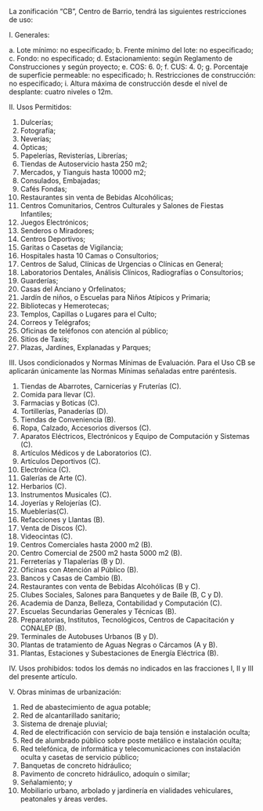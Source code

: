 
La zonificación “CB”, Centro de Barrio, tendrá las siguientes restricciones de uso:

I. Generales:

a. Lote mínimo: no especificado;
b. Frente mínimo del lote: no especificado;
c. Fondo: no especificado;
d. Estacionamiento: según Reglamento de Construcciones y según proyecto;
e. COS: 6. 0;
f. CUS: 4. 0;
g. Porcentaje de superficie permeable: no especificado;
h. Restricciones de construcción: no especificado;
i. Altura máxima de construcción desde el nivel de desplante: cuatro niveles o 12m.

II. Usos Permitidos:

1. Dulcerías;
2. Fotografía;
3. Neverías;
4. Ópticas;
5. Papelerías, Revisterías, Librerías;
6. Tiendas de Autoservicio hasta 250 m2;
7. Mercados, y Tianguis hasta 10000 m2;
8. Consulados, Embajadas;
9. Cafés Fondas;
10. Restaurantes sin venta de Bebidas Alcohólicas;
11. Centros Comunitarios, Centros Culturales y Salones de Fiestas Infantiles;
12. Juegos Electrónicos;
13. Senderos o Miradores;
14. Centros Deportivos;
15. Garitas o Casetas de Vigilancia;
16. Hospitales hasta 10 Camas o Consultorios;
17. Centros de Salud, Clínicas de Urgencias o Clínicas en General;
18. Laboratorios Dentales, Análisis Clínicos, Radiografías o Consultorios;
19. Guarderías;
20. Casas del Anciano y Orfelinatos;
21. Jardín de niños, o Escuelas para Niños Atípicos y Primaria;
22. Bibliotecas y Hemerotecas;
23. Templos, Capillas o Lugares para el Culto;
24. Correos y Telégrafos;
25. Oficinas de teléfonos con atención al público;
26. Sitios de Taxis;
27. Plazas, Jardines, Explanadas y Parques;

III. Usos condicionados y Normas Mínimas de Evaluación. Para el Uso CB se aplicarán únicamente las Normas Mínimas señaladas entre paréntesis.

1. Tiendas de Abarrotes, Carnicerías y Fruterías (C).
2. Comida para llevar (C).
3. Farmacias y Boticas (C).
4. Tortillerías, Panaderías (D).
5. Tiendas de Conveniencia (B).
6. Ropa, Calzado, Accesorios diversos (C).
7. Aparatos Eléctricos, Electrónicos y Equipo de Computación y Sistemas (C).
8. Artículos Médicos y de Laboratorios (C).
9. Artículos Deportivos (C).
10. Electrónica (C).
11. Galerías de Arte (C).
12. Herbarios (C).
13. Instrumentos Musicales (C).
14. Joyerías y Relojerías (C).
15. Mueblerías(C).
16. Refacciones y Llantas (B).
17. Venta de Discos (C).
18. Videocintas (C).
19. Centros Comerciales hasta 2000 m2 (B).
20. Centro Comercial de 2500 m2 hasta 5000 m2 (B).
21. Ferreterías y Tlapalerías (B y D).
22. Oficinas con Atención al Público (B).
23. Bancos y Casas de Cambio (B).
24. Restaurantes con venta de Bebidas Alcohólicas (B y C).
25. Clubes Sociales, Salones para Banquetes y de Baile (B, C y D).
26. Academia de Danza, Belleza, Contabilidad y Computación (C).
27. Escuelas Secundarias Generales y Técnicas (B).
28. Preparatorias, Institutos, Tecnológicos, Centros de Capacitación y CONALEP (B).
29. Terminales de Autobuses Urbanos (B y D).
30. Plantas de tratamiento de Aguas Negras o Cárcamos (A y B).
31. Plantas, Estaciones y Subestaciones de Energía Eléctrica (B).

IV. Usos prohibidos: todos los demás no indicados en las fracciones I, II y III del presente artículo.

V. Obras mínimas de urbanización:

1. Red de abastecimiento de agua potable;
2. Red de alcantarillado sanitario;
3. Sistema de drenaje pluvial;
4. Red de electrificación con servicio de baja tensión e instalación oculta;
5. Red de alumbrado público sobre poste metálico e instalación oculta;
6. Red telefónica, de informática y telecomunicaciones con instalación oculta y casetas de servicio público;
7. Banquetas de concreto hidráulico;
8. Pavimento de concreto hidráulico, adoquín o similar;
9. Señalamiento; y
10. Mobiliario urbano, arbolado y jardinería en vialidades vehiculares, peatonales y áreas verdes.
